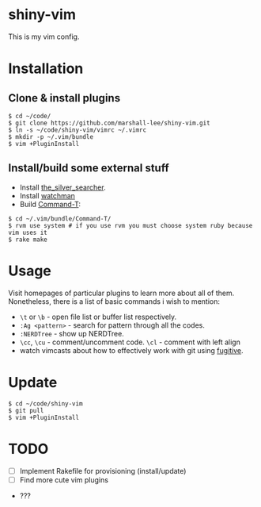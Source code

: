 shiny-vim
=========

This is my vim config.

# Installation

## Clone & install plugins
```
$ cd ~/code/
$ git clone https://github.com/marshall-lee/shiny-vim.git
$ ln -s ~/code/shiny-vim/vimrc ~/.vimrc
$ mkdir -p ~/.vim/bundle
$ vim +PluginInstall
```
## Install/build some external stuff
- Install [the_silver_searcher](https://github.com/ggreer/the_silver_searcher).
- Install [watchman](https://facebook.github.io/watchman/)
- Build [Command-T](https://github.com/wincent/command-t):
```
$ cd ~/.vim/bundle/Command-T/
$ rvm use system # if you use rvm you must choose system ruby because vim uses it
$ rake make
```

# Usage
Visit homepages of particular plugins to learn more about all of them. Nonetheless, there is a list of basic commands i wish to mention:
- `\t` or `\b` - open file list or buffer list respectively.
- `:Ag <pattern>` - search for pattern through all the codes.
- `:NERDTree` - show up NERDTree.
- `\cc`, `\cu` - comment/uncomment code. `\cl` - comment with left align
- watch vimcasts about how to effectively work with git using [fugitive](https://github.com/tpope/vim-fugitive).

# Update
```
$ cd ~/code/shiny-vim
$ git pull
$ vim +PluginInstall
```

# TODO
 - [ ] Implement Rakefile for provisioning (install/update)
 - [ ] Find more cute vim plugins
 - ???
